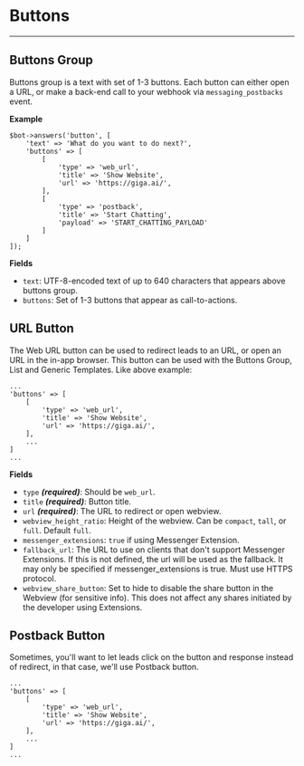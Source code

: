# Buttons
---

## Buttons Group
Buttons group is a text with set of 1-3 buttons. Each button can either open a URL, or make a back-end call to your webhook via `messaging_postbacks` event.

**Example**
```
$bot->answers('button', [
    'text' => 'What do you want to do next?',
    'buttons' => [
        [
            'type' => 'web_url',
            'title' => 'Show Website',
            'url' => 'https://giga.ai/',
        ],
        [
            'type' => 'postback',
            'title' => 'Start Chatting',
            'payload' => 'START_CHATTING_PAYLOAD'
        ]
    ]
]);
```

**Fields**
- `text`: UTF-8-encoded text of up to 640 characters that appears above buttons group.
- `buttons`: Set of 1-3 buttons that appear as call-to-actions.

## URL Button
The Web URL button can be used to redirect leads to an URL, or open an URL in the in-app browser. This button can be used with the Buttons Group, List and Generic Templates. Like above example:

```
...
'buttons' => [
    [
        'type' => 'web_url',
        'title' => 'Show Website',
        'url' => 'https://giga.ai/',
    ],
    ...
]
...
```
**Fields**
- `type` ***(required)***: Should be `web_url`.
- `title` ***(required)***: Button title.
- `url` ***(required)***: The URL to redirect or open webview.
- `webview_height_ratio`: Height of the webview. Can be `compact`, `tall`, or `full`. Default `full`.
- `messenger_extensions`: `true` if using Messenger Extension.
- `fallback_url`: The URL to use on clients that don't support Messenger Extensions. If this is not defined, the url will be used as the fallback. It may only be specified if messenger_extensions is true. Must use HTTPS protocol.
- `webview_share_button`: Set to hide to disable the share button in the Webview (for sensitive info). This does not affect any shares initiated by the developer using Extensions.

## Postback Button
Sometimes, you'll want to let leads click on the button and response instead of redirect, in that case, we'll use Postback button.

```
...
'buttons' => [
    [
        'type' => 'web_url',
        'title' => 'Show Website',
        'url' => 'https://giga.ai/',
    ],
    ...
]
...
```